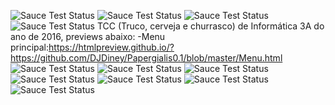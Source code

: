 ![Sauce Test Status](https://media.giphy.com/media/dVTnzQa3xUlKo/giphy.gif)
![Sauce Test Status](https://media.giphy.com/media/dVTnzQa3xUlKo/giphy.gif)
![Sauce Test Status](https://media.giphy.com/media/dVTnzQa3xUlKo/giphy.gif)
![Sauce Test Status](https://media.giphy.com/media/dVTnzQa3xUlKo/giphy.gif)
TCC (Truco, cerveja e churrasco) de Informática 3A do ano de 2016, previews abaixo:
	-Menu principal:https://htmlpreview.github.io/?https://github.com/DJDiney/Papergialis0.1/blob/master/Menu.html
![Sauce Test Status](http://i.imgur.com/UI2i3YY.gif)
![Sauce Test Status](http://i.imgur.com/UI2i3YY.gif)
![Sauce Test Status](http://i.imgur.com/UI2i3YY.gif)
![Sauce Test Status](http://i.imgur.com/UI2i3YY.gif)
![Sauce Test Status](http://i.imgur.com/UI2i3YY.gif)
![Sauce Test Status](http://i.imgur.com/UI2i3YY.gif)
![Sauce Test Status](http://i.imgur.com/UI2i3YY.gif)

